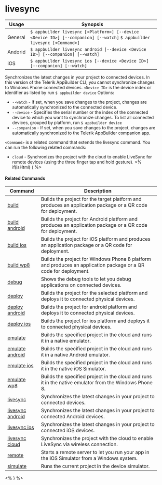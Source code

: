 livesync
==========

Usage | Synopsis
------|-------
General | `$ appbuilder livesync [<Platform>] [--device <Device ID>] [--companion] [--watch]`    `$ appbuilder livesync [<Command>]`
Andorid | `$ appbuilder livesync android [--device <Device ID>] [--companion] [--watch]`
iOS | `$ appbuilder livesync ios [--device <Device ID>] [--companion] [--watch]`

Synchronizes the latest changes in your project to connected devices. In this version of the Telerik AppBuilder CLI,
you cannot synchronize changes to Windows Phone connected devices.
`<Device ID>` is the device index or identifier as listed by run `$ appbuilder device`
Options:
* `--watch` - If set, when you save changes to the project, changes are automatically synchronized to the connected device.
* `--device` - Specifies the serial number or the index of the connected device to which you want to synchronize changes. To list all connected devices, grouped by platform, run `$ appbuilder device`
* `--companion` - If set, when you save changes to the project, changes are automatically synchronized to the Telerik AppBuilder companion app.

`<Command>` is a related command that extends the livesync command. You can run the following related commands:
* `cloud` - Synchronizes the project with the cloud to enable LiveSync for remote devices (using the three finger tap and hold gesture).
<% if(isHtml) { %> 

#### Related Commands

Command | Description
----------|----------
[build](build.html) | Builds the project for the target platform and produces an application package or a QR code for deployment.
[build android](build-android.html) | Builds the project for Android platform and produces an application package or a QR code for deployment.
[build ios](build-ios.html) | Builds the project for iOS platform and produces an application package or a QR code for deployment.
[build wp8](build-wp8.html) | Builds the project for Windows Phone 8 platform and produces an application package or a QR code for deployment.
[debug](debug.html) | Shows the debug tools to let you debug applications on connected devices.
[deploy](deploy.html) | Builds the project for the selected platform and deploys it to connected physical devices.
[deploy android](deploy-android.html) | Builds the project for android platform and deploys it to connected physical devices.
[deploy ios](deploy-ios.html) | Builds the project for ios platform and deploys it to connected physical devices.
[emulate](emulate.html) | Builds the specified project in the cloud and runs it in a native emulator.
[emulate android](emulate-android.html) | Builds the specified project in the cloud and runs it in a native Android emulator.
[emulate ios](emulate-ios.html) | Builds the specified project in the cloud and runs it in the native iOS Simulator.
[emulate wp8](emulate-wp8.html) | Builds the specified project in the cloud and runs it in the native emulator from the Windows Phone 8.
[livesync](livesync.html) | Synchronizes the latest changes in your project to connected devices.
[livesync android](livesync-android.html) | Synchronizes the latest changes in your project to connected Android devices.
[livesync ios](livesync-ios.html) | Synchronizes the latest changes in your project to connected iOS devices.
[livesync cloud](livesync-cloud.html) | Synchronizes the project with the cloud to enable LiveSync via wireless connection.
[remote](remote.html) | Starts a remote server to let you run your app in the iOS Simulator from a Windows system.
[simulate](simulate.html) | Runs the current project in the device simulator.
<% } %>